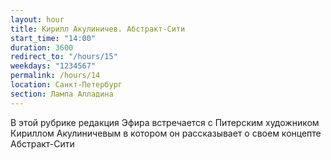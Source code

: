 ```yaml
---
layout: hour
title: Кирилл Акулиничев. Абстракт-Сити
start_time: "14:00"
duration: 3600
redirect_to: "/hours/15"
weekdays: "1234567"
permalink: /hours/14
location: Санкт-Петербург
section: Лампа Алладина
---
```


В этой рубрике редакция Эфира встречается с Питерским художником Кириллом Акулиничевым в котором он рассказывает о своем концепте Абстракт-Сити
